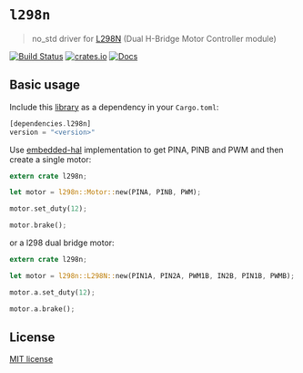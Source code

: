 # `l298n`

> no_std driver for [L298N](https://www.st.com/resource/en/datasheet/l298.pdf) (Dual H-Bridge Motor Controller module)

[![Build Status](https://github.com/lucazulian/l298n/workflows/l298n-ci/badge.svg)](https://github.com/lucazulian/l298n/actions?query=workflow%3Al298n-ci)
[![crates.io](https://img.shields.io/crates/v/l298n.svg)](https://crates.io/crates/l298n)
[![Docs](https://docs.rs/l298n/badge.svg)](https://docs.rs/l298n)

## Basic usage

Include this [library](https://crates.io/crates/l298n) as a dependency in your `Cargo.toml`:

```rust
[dependencies.l298n]
version = "<version>"
```
Use [embedded-hal](https://github.com/rust-embedded/embedded-hal) implementation to get PINA, PINB and PWM and then create a single motor:

```rust
extern crate l298n;

let motor = l298n::Motor::new(PINA, PINB, PWM);

motor.set_duty(12);

motor.brake();

```
or a l298 dual bridge motor:
```rust
extern crate l298n;

let motor = l298n::L298N::new(PIN1A, PIN2A, PWM1B, IN2B, PIN1B, PWMB);

motor.a.set_duty(12);

motor.a.brake();

```

## License

[MIT license](http://opensource.org/licenses/MIT)
